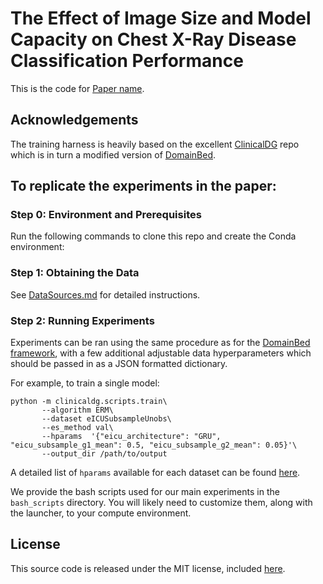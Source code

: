 # The Effect of Image Size and Model Capacity on Chest X-Ray Disease Classification Performance

This is the code for [Paper name](#).

## Acknowledgements

The training harness is heavily based on the excellent [ClinicalDG](https://github.com/MLforHealth/ClinicalDG) repo which is in turn a modified version of [DomainBed](https://github.com/facebookresearch/DomainBed).

## To replicate the experiments in the paper:

### Step 0: Environment and Prerequisites
Run the following commands to clone this repo and create the Conda environment:


### Step 1: Obtaining the Data
See [DataSources.md](DataSources.md) for detailed instructions.

### Step 2: Running Experiments

Experiments can be ran using the same procedure as for the [DomainBed framework](https://github.com/facebookresearch/DomainBed), with a few additional adjustable data hyperparameters which should be passed in as a JSON formatted dictionary.

For example, to train a single model:
```
python -m clinicaldg.scripts.train\
       --algorithm ERM\
       --dataset eICUSubsampleUnobs\
       --es_method val\
       --hparams  '{"eicu_architecture": "GRU", "eicu_subsample_g1_mean": 0.5, "eicu_subsample_g2_mean": 0.05}'\
       --output_dir /path/to/output
```

A detailed list of `hparams` available for each dataset can be found [here](hparams.md).

We provide the bash scripts used for our main experiments in the `bash_scripts` directory. You will likely need to customize them, along with the launcher, to your compute environment.

## License
This source code is released under the MIT license, included [here](LICENSE).
